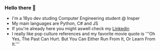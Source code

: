 ### Hello there 👋

- I'm a 18yo dev studing Computer Engineering student @ Insper
- My main languages are Python, C# and JS
- If you're already here you might aswell check my [Linkedin](https://www.linkedin.com/in/fernando-alzueta-6b722bba/)
- I really like pop culture references and my favorite movie quote is '''Oh Yes, The Past Can Hurt. But You Can Either Run From It, Or Learn From It.'''

